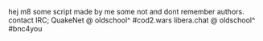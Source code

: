 hej m8
some script made by me some not and dont remember authors.
contact IRC; 
QuakeNet @ oldschool^ #cod2.wars
libera.chat @ oldschool^ #bnc4you
